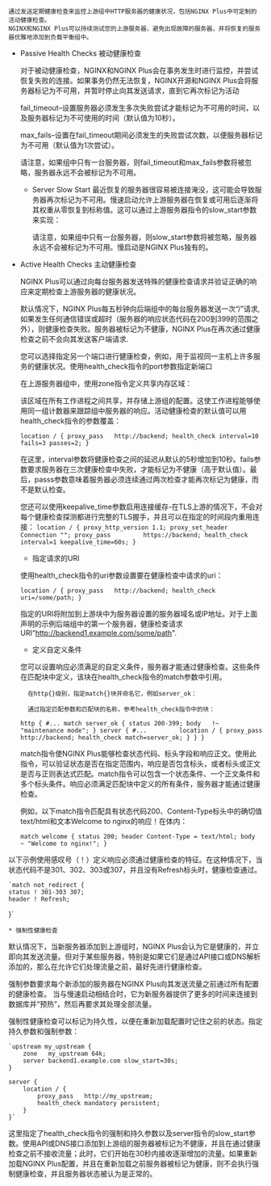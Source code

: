    通过发送定期健康检查来监控上游组中HTTP服务器的健康状况，包括NGINX Plus中可定制的活动健康检查。
    NGINX和NGINX Plus可以持续测试您的上游服务器，避免出现故障的服务器，并将恢复的服务器优雅地添加到负载平衡组中。

* Passive Health Checks  被动健康检查

    对于被动健康检查，NGINX和NGINX Plus会在事务发生时进行监控，并尝试恢复失败的连接。如果事务仍然无法恢复，NGINX开源和NGINX Plus会将服务器标记为不可用，并暂时停止向其发送请求，直到它再次标记为活动

    fail_timeout–设置服务器必须发生多次失败尝试才能标记为不可用的时间，以及服务器标记为不可使用的时间（默认值为10秒）。

    max_fails–设置在fail_timeout期间必须发生的失败尝试次数，以便服务器标记为不可用（默认值为1次尝试）。

    请注意，如果组中只有一台服务器，则fail_timeout和max_fails参数将被忽略，服务器永远不会被标记为不可用。

    * Server Slow Start
        最近恢复的服务器很容易被连接淹没，这可能会导致服务器再次标记为不可用。慢速启动允许上游服务器在恢复或可用后逐渐将其权重从零恢复到标称值。这可以通过上游服务器指令的slow_start参数来实现：

        请注意，如果组中只有一台服务器，则slow_start参数将被忽略，服务器永远不会被标记为不可用。慢启动是NGINX Plus独有的。

* Active Health Checks 主动健康检查
  
    NGINX Plus可以通过向每台服务器发送特殊的健康检查请求并验证正确的响应来定期检查上游服务器的健康状况。

    默认情况下，NGINX Plus每五秒钟向后端组中的每台服务器发送一次“/”请求,如果发生任何通信错误或超时（服务器的响应状态代码在200到399的范围之外），则健康检查失败。服务器被标记为不健康，NGINX Plus在再次通过健康检查之前不会向其发送客户端请求.

    您可以选择指定另一个端口进行健康检查，例如，用于监视同一主机上许多服务的健康状况。使用health_check指令的port参数指定新端口

    在上游服务器组中，使用zone指令定义共享内存区域：


    该区域在所有工作进程之间共享，并存储上游组的配置。这使工作进程能够使用同一组计数器来跟踪组中服务器的响应。活动健康检查的默认值可以用health_check指令的参数覆盖：

    `location / {
    proxy_pass   http://backend;
    health_check interval=10 fails=3 passes=2;
    }`

    在这里，interval参数将健康检查之间的延迟从默认的5秒增加到10秒。fails参数要求服务器在三次健康检查中失败，才能标记为不健康（高于默认值）。最后，passs参数意味着服务器必须连续通过两次检查才能再次标记为健康，而不是默认检查。

    您还可以使用keepalive_time参数启用连接缓存-在TLS上游的情况下，不会对每个健康检查探测都进行完整的TLS握手，并且可以在指定的时间段内重用连接：
    `location / {
    proxy_http_version 1.1;
    proxy_set_header   Connection "";
    proxy_pass         https://backend;
    health_check       interval=1 keepalive_time=60s;
    }`

    * 指定请求的URI

    使用health_check指令的uri参数设置要在健康检查中请求的uri：

    `location / {
    proxy_pass   http://backend;
    health_check uri=/some/path;
    }`

    指定的URI将附加到上游块中为服务器设置的服务器域名或IP地址。对于上面声明的示例后端组中的第一个服务器，健康检查请求URI“http://backend1.example.com/some/path".

    * 定义自定义条件

    您可以设置响应必须满足的自定义条件，服务器才能通过健康检查。这些条件在匹配块中定义，该块在health_check指令的match参数中引用。

        在http{}级别，指定match{}块并命名它，例如server_ok：

        通过指定匹配参数和匹配块的名称，参考health_check指令中的块：
    `http {
    #...
    match server_ok {
        status 200-399;
        body   !~ "maintenance mode";
    }
    server {
        #...        
        location / {
            proxy_pass   http://backend;
            health_check match=server_ok;
        }
    }
    }`

    match指令使NGINX Plus能够检查状态代码、标头字段和响应正文。使用此指令，可以验证状态是否在指定范围内，响应是否包含标头，或者标头或正文是否与正则表达式匹配。match指令可以包含一个状态条件、一个正文条件和多个标头条件。响应必须满足匹配块中定义的所有条件，服务器才能通过健康检查。

    例如，以下match指令匹配具有状态代码200、Content-Type标头中的确切值text/html和文本Welcome to nginx的响应！在体内：

    `match welcome {
    status 200;
    header Content-Type = text/html;
    body   ~ "Welcome to nginx!";
}`


以下示例使用感叹号（！）定义响应必须通过健康检查的特征。在这种情况下，当状态代码不是301、302、303或307，并且没有Refresh标头时，健康检查通过。

    `match not_redirect {
    status ! 301-303 307;
    header ! Refresh;
}`


    * 强制性健康检查
  
  默认情况下，当新服务器添加到上游组时，NGINX Plus会认为它是健康的，并立即向其发送流量。但对于某些服务器，特别是如果它们是通过API接口或DNS解析添加的，那么在允许它们处理流量之前，最好先进行健康检查。

  强制参数要求每个新添加的服务器在NGINX Plus向其发送流量之前通过所有配置的健康检查。
  当与慢速启动相结合时，它为新服务器提供了更多的时间来连接到数据库并“预热”，然后再要求其处理全部流量。

  强制性健康检查可以标记为持久性，以便在重新加载配置时记住之前的状态。指定持久参数和强制参数：

    `upstream my_upstream {
        zone   my_upstream 64k;
        server backend1.example.com slow_start=30s;
    }

    server {
        location / {
            proxy_pass   http://my_upstream;
            health_check mandatory persistent;
        }
    }`

  这里指定了health_check指令的强制和持久参数以及server指令的slow_start参数。使用API或DNS接口添加到上游组的服务器被标记为不健康，并且在通过健康检查之前不接收流量；此时，它们开始在30秒内接收逐渐增加的流量。如果重新加载NGINX Plus配置，并且在重新加载之前服务器被标记为健康，则不会执行强制健康检查，并且服务器状态被认为是正常的。